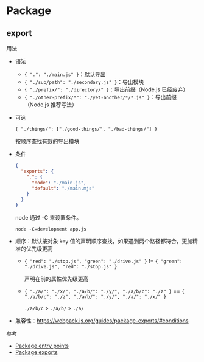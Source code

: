 # Package

## export

用法

- 语法

    - `{ ".": "./main.js" }`：默认导出
    - `{ "./sub/path": "./secondary.js" }`：导出模块
    - `{ "./prefix/": "./directory/" }`：导出前缀（Node.js 已经废弃）
    - `{ "./other-prefix/*": "./yet-another/*/*.js" }`：导出前缀（Node.js 推荐写法）

- 可选

    `{ "./things/": ["./good-things/", "./bad-things/"] }`

    按顺序查找有效的导出模块

- 条件

    ```json
    {
      "exports": {
        ".": {
          "node": "./main.js",
          "default": "./main.mjs"
        }
      }
    }
    ```

    node 通过 -C 来设置条件。
    
    ```shell
    node -C=development app.js
    ```

- 顺序：默认按对象 key 值的声明顺序查找，如果遇到两个路径都符合，更加精准的优先级更高

    - `{ "red": "./stop.js", "green": "./drive.js" }` != `{ "green": "./drive.js", "red": "./stop.js" }`
    
        声明在前的属性优先级更高
    
    - `{ "./a/": "./x/", "./a/b/": "./y/", "./a/b/c": "./z" }` == `{ "./a/b/c": "./z", "./a/b/": "./y/", "./a/": "./x/" }`

        `./a/b/c` > `./a/b/` > `./a/`

- 兼容性：https://webpack.js.org/guides/package-exports/#conditions


参考

- [Package entry points](https://nodejs.org/api/packages.html#package-entry-points)
- [Package exports](https://webpack.js.org/guides/package-exports/#target-environment)
